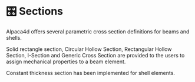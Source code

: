 # 🎛️ Sections

Alpaca4d offers several parametric cross section definitions for beams and shells.

Solid rectangle section, Circular Hollow Section, Rectangular Hollow Section, I-Section and Generic Cross Section are provided to the users to assign mechanical properties to a beam element.

Constant thickness section has been implemented for shell elements.
